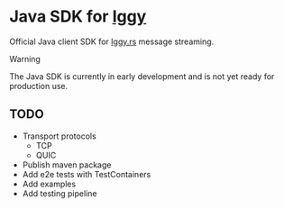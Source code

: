 # Java SDK for [Iggy](https://github.com/iggy-rs/iggy)

Official Java client SDK for [Iggy.rs](https://iggy.rs) message streaming.

> [!WARNING]
> The Java SDK is currently in early development and is not yet ready for production use.

## TODO

- Transport protocols
    - TCP
    - QUIC
- Publish maven package
- Add e2e tests with TestContainers
- Add examples
- Add testing pipeline
